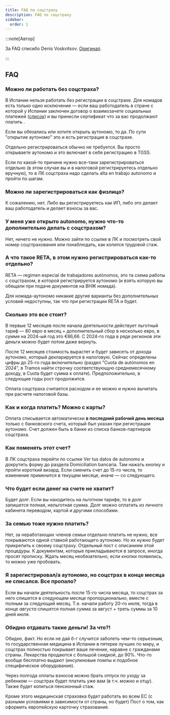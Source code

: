 ```yaml
---
title: FAQ по соцстраху
description: FAQ по соцстраху
sidebar:
  order: 1
---
```


:::note[Автор]

За FAQ списибо Denis Voskvitsov. [Оригинал](https://t.me/taxesnomadspain/76895).

:::

## FAQ

### Можно ли работать без соцстраха?

В Испании нельзя работать без регистрации в соцстрахе. Для номадов есть только одно исключение — если ваш работодатель в стране с которой у Испании заключен договор о взаимозачете социальных платежей ([список](https://www.seg-social.es/wps/portal/wss/internet/InformacionUtil/32078/32253)) и вы принесли сертификат что за вас продолжают платить	.

Если вы обязались или хотите открыть аутономо, то да. По сути "открытие аутономо" это и есть регистрация в соцстрахе.

Отдельно регистрироваться обычно не требуется. Вы просто открываете аутономо и это включает в себя регистрацию в TGSS.

Если по какой-то причине нужно все-таки зарегистрироваться отдельно (в этом случае вы и в налоговой регистрируетесь отдельно вручную), то в ЛК соцстраха надо сделать alta en trabajo autonomo и пройти по шагам.

### Можно ли зарегистрироваться как физлицо?

К сожалению, нет. Либо вы регистрируетесь как ИП, либо это делает ваш работодатель и делает взносы за вас.

### У меня уже открыто autonomo, нужно что-то дополнительно делать с соцстрахом?

Нет, ничего не нужно. Можно зайти по ссылке в ЛК и посмотреть свой номер соцстрахования или понаблюдать, как копится трудовой стаж.

### А что такое RETA, в этом нужно регистрироваться как-то отдельно?

RETA — regimen especial de trabajadores autónomos, это та схема работы с соцстрахом, в которой регистрируется аутономо (и взять которую вы обещали при подаче документов на ВНЖ номада).

Для номада-аутономо никакие другие варианты без дополнительных условий недоступны, так что при регистрации RETA и будет.

### Сколько это все стоит?

В первые 12 месяцев после начала деятельности действует льготный тариф — 80 евро в месяц + дополнительный сбор в несколько евро, в сумме на 2024-ый год это €86,66. С 2024-го года в ряде регионов эти деньги можно будет потом даже вернуть.

После 12 месяцев стоимость вырастет и будет зависеть от дохода аутономо, который декларируется в налоговую. Сейчас определены цифры до 25-го года включительно (раздел "Cuota de autónomos en 2024", в Tramos найти строчку соответствующую среднемесячному доходу, в Cuota будет сумма к оплате). Предположительно, в следующие годы рост продолжится.

Оплата соцстраха считается расходом и ее можно и нужно вычитать при расчете налоговой базы.

###  Как и когда платить? Можно с карты?

Оплата списывается автоматически **в последний рабочий день месяца** *только* с банковского счета, который был указан при регистрации аутономо. Счет должен быть в банке из списка банков-партнеров соцстраха.

### Как поменять этот счет?

В ЛК соцстраха перейти по ссылке Ver tus datos de autonomo и докрутить форму до раздела Domiciliation bancaria. Там нажать кнопку и пройти короткий визард. Если сменить счет до 15-го числа, то изменение применится в текущем месяце, иначе — со следующего.

### Что будет если денег на счете не хватит?

Будет долг. Если вы находитесь на льготном тарифе, то в долг запишется полная, нельготная сумма. Долг можно оплатить из личного кабинета переводом, картой и другими способами.

### За семью тоже нужно платить?

Нет, за неработающих членов семьи отдельно платить не нужно, все покрываются одной ставкой работающего аутономо. Но их нужно будет прикрепить к своему соцстраху. Отдельный пост с описанием этой процедуры. К документам, которые прикладываются в запросе, иногда просят прописку. Ждать месяц необязательно, если кнопки появились, то можно уже пробовать.

### Я зарегистрировал/а аутономо, но соцстрах в конце месяца не списался. Все пропало?

Если вы начали деятельность после 15-го числа месяца, то соцстрах за него спишется в следующем месяце пропорционально, вместе с полным за следующий месяц. Т.е. начали работу 20-го июля, тогда в конце *августа* спишется полная сумма за август + треть суммы за 10 дней июля.

### Обидно отдавать такие деньги! За что?!

Обидно, факт. Но если не дай б-г случится заболеть чем-то серьезным, то государственная медицина в Испании в пятерке лучших по миру, и соцстрах полностью покрывает ваше лечение, наравне с гражданами страны. Лекарства продаются с большой скидкой, до 90%. Что-то вообще бесплатно выдают (инсулиновые помпы и подобное специфическое оборудование). 

Через полгода оплаты взносов можно брать отпуск по уходу за ребенком — соцстрах будет платить уже вам (в т.ч. можно и отцу). Также будет копиться пенсионный стаж. 

Кроме этого медицинская страховка будет работать во всем ЕС (с разными условиями в зависимости от страны, но будет) Пост о том, как оформить европейскую карточку страхования.